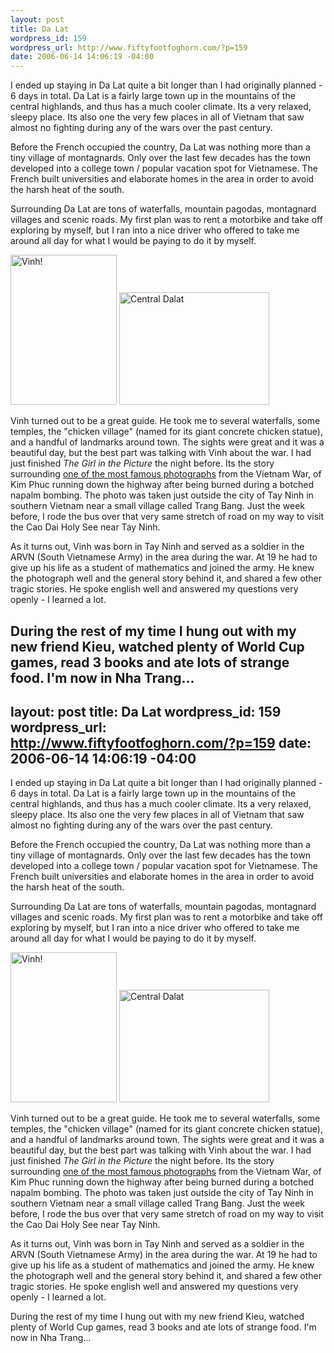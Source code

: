```yaml
--- 
layout: post
title: Da Lat
wordpress_id: 159
wordpress_url: http://www.fiftyfootfoghorn.com/?p=159
date: 2006-06-14 14:06:19 -04:00
---
```

I ended up staying in Da Lat quite a bit longer than I had originally planned - 6 days in total. Da Lat is a fairly large town up in the mountains of the central highlands, and thus has a much cooler climate. Its a very relaxed, sleepy place. Its also one the very few places in all of Vietnam that saw almost no fighting during any of the wars over the past century.

Before the French occupied the country, Da Lat was nothing more than a tiny village of montagnards. Only over the last few decades has the town developed into a college town / popular vacation spot for Vietnamese. The French built universities and elaborate homes in the area in order to avoid the harsh heat of the south.

Surrounding Da Lat are tons of waterfalls, mountain pagodas, montagnard villages and scenic roads. My first plan was to rent a motorbike and take off exploring by myself, but I ran into a nice driver who offered to take me around all day for what I would be paying to do it by myself.

<a href="http://flickr.com/photos/fiftyfeet/167054037"><img src="http://static.flickr.com/69/167054037_299c9fe4e1_m.jpg" width="170" height="240" alt="Vinh!" border="0" /></a> <a href="http://flickr.com/photos/fiftyfeet/167054292"><img src="http://static.flickr.com/53/167054292_24c8e9f005_m.jpg" width="240" height="180" alt="Central Dalat" border="0" /></a> 

Vinh turned out to be a great guide. He took me to several waterfalls, some temples, the "chicken village" (named for its giant concrete chicken statue), and a handful of landmarks around town. The sights were great and it was a beautiful day, but the best part was talking with Vinh about the war. I had just finished <em>The Girl in the Picture</em> the night before. Its the story surrounding <a href="http://www.iraqwar.co.uk/kimphuc2.jpg" rel="lightbox">one of the most famous photographs</a> from the Vietnam War, of Kim Phuc running down the highway after being burned during a botched napalm bombing. The photo was taken just outside the city of Tay Ninh in southern Vietnam near a small village called Trang Bang. Just the week before, I rode the bus over that very same stretch of road on my way to visit the Cao Dai Holy See near Tay Ninh. 

As it turns out, Vinh was born in Tay Ninh and served as a soldier in the ARVN (South Vietnamese Army) in the area during the war. At 19 he had to give up his life as a student of mathematics and joined the army. He knew the photograph well and the general story behind it, and shared a few other tragic stories. He spoke english well and answered my questions very openly - I learned a lot.

During the rest of my time I hung out with my new friend Kieu, watched plenty of World Cup games, read 3 books and ate lots of strange food. I'm now in Nha Trang...
--- 
layout: post
title: Da Lat
wordpress_id: 159
wordpress_url: http://www.fiftyfootfoghorn.com/?p=159
date: 2006-06-14 14:06:19 -04:00
---
I ended up staying in Da Lat quite a bit longer than I had originally planned - 6 days in total. Da Lat is a fairly large town up in the mountains of the central highlands, and thus has a much cooler climate. Its a very relaxed, sleepy place. Its also one the very few places in all of Vietnam that saw almost no fighting during any of the wars over the past century.

Before the French occupied the country, Da Lat was nothing more than a tiny village of montagnards. Only over the last few decades has the town developed into a college town / popular vacation spot for Vietnamese. The French built universities and elaborate homes in the area in order to avoid the harsh heat of the south.

Surrounding Da Lat are tons of waterfalls, mountain pagodas, montagnard villages and scenic roads. My first plan was to rent a motorbike and take off exploring by myself, but I ran into a nice driver who offered to take me around all day for what I would be paying to do it by myself.

<a href="http://flickr.com/photos/fiftyfeet/167054037"><img src="http://static.flickr.com/69/167054037_299c9fe4e1_m.jpg" width="170" height="240" alt="Vinh!" border="0" /></a> <a href="http://flickr.com/photos/fiftyfeet/167054292"><img src="http://static.flickr.com/53/167054292_24c8e9f005_m.jpg" width="240" height="180" alt="Central Dalat" border="0" /></a> 

Vinh turned out to be a great guide. He took me to several waterfalls, some temples, the "chicken village" (named for its giant concrete chicken statue), and a handful of landmarks around town. The sights were great and it was a beautiful day, but the best part was talking with Vinh about the war. I had just finished <em>The Girl in the Picture</em> the night before. Its the story surrounding <a href="http://www.iraqwar.co.uk/kimphuc2.jpg" rel="lightbox">one of the most famous photographs</a> from the Vietnam War, of Kim Phuc running down the highway after being burned during a botched napalm bombing. The photo was taken just outside the city of Tay Ninh in southern Vietnam near a small village called Trang Bang. Just the week before, I rode the bus over that very same stretch of road on my way to visit the Cao Dai Holy See near Tay Ninh. 

As it turns out, Vinh was born in Tay Ninh and served as a soldier in the ARVN (South Vietnamese Army) in the area during the war. At 19 he had to give up his life as a student of mathematics and joined the army. He knew the photograph well and the general story behind it, and shared a few other tragic stories. He spoke english well and answered my questions very openly - I learned a lot.

During the rest of my time I hung out with my new friend Kieu, watched plenty of World Cup games, read 3 books and ate lots of strange food. I'm now in Nha Trang...
